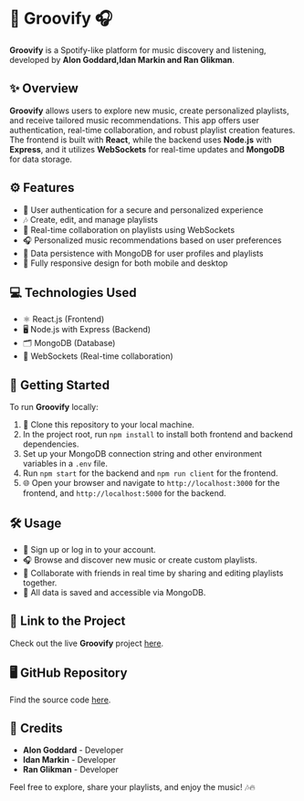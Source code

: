 # 🎵 Groovify 🎧

**Groovify** is a Spotify-like platform for music discovery and listening, developed by **Alon Goddard,Idan Markin and Ran Glikman**.

## ✨ Overview

**Groovify** allows users to explore new music, create personalized playlists, and receive tailored music recommendations. This app offers user authentication, real-time collaboration, and robust playlist creation features. The frontend is built with **React**, while the backend uses **Node.js** with **Express**, and it utilizes **WebSockets** for real-time updates and **MongoDB** for data storage.

## ⚙️ Features

- 🔐 User authentication for a secure and personalized experience
- 🎶 Create, edit, and manage playlists
- 🔄 Real-time collaboration on playlists using WebSockets
- 🎧 Personalized music recommendations based on user preferences
- 💾 Data persistence with MongoDB for user profiles and playlists
- 📱 Fully responsive design for both mobile and desktop

## 💻 Technologies Used

- ⚛️ React.js (Frontend)
- 🖥 Node.js with Express (Backend)
- 🗂 MongoDB (Database)
- 🔄 WebSockets (Real-time collaboration)

## 🚀 Getting Started

To run **Groovify** locally:

1. 📂 Clone this repository to your local machine.
2. In the project root, run `npm install` to install both frontend and backend dependencies.
3. Set up your MongoDB connection string and other environment variables in a `.env` file.
4. Run `npm start` for the backend and `npm run client` for the frontend.
5. 🌐 Open your browser and navigate to `http://localhost:3000` for the frontend, and `http://localhost:5000` for the backend.

## 🛠 Usage

- 🔑 Sign up or log in to your account.
- 🎧 Browse and discover new music or create custom playlists.
- 🔄 Collaborate with friends in real time by sharing and editing playlists together.
- 💾 All data is saved and accessible via MongoDB.

## 🔗 Link to the Project

Check out the live **Groovify** project [here](https://groovify-backend-3393.onrender.com/auth/login).

## 🖥 GitHub Repository

Find the source code [here](https://github.com/ALONGOD/Groovify-frontend).

## 🙌 Credits

- **Alon Goddard** - Developer
- **Idan Markin** - Developer
- **Ran Glikman** - Developer

Feel free to explore, share your playlists, and enjoy the music! 🎶🔥
